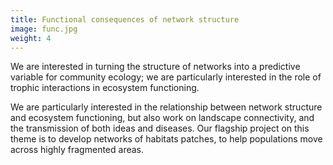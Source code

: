 ```yaml
---
title: Functional consequences of network structure
image: func.jpg
weight: 4
---
```


We are interested in turning the structure of networks into a predictive
variable for community ecology; we are particularly interested in the role of trophic interactions in ecosystem functioning.

<!--more-->

We are particularly interested in the relationship between network structure and
ecosystem functioning, but also work on landscape connectivity, and the
transmission of both ideas and diseases. Our flagship project on this theme is
to develop networks of habitats patches, to help populations move across highly
fragmented areas.
